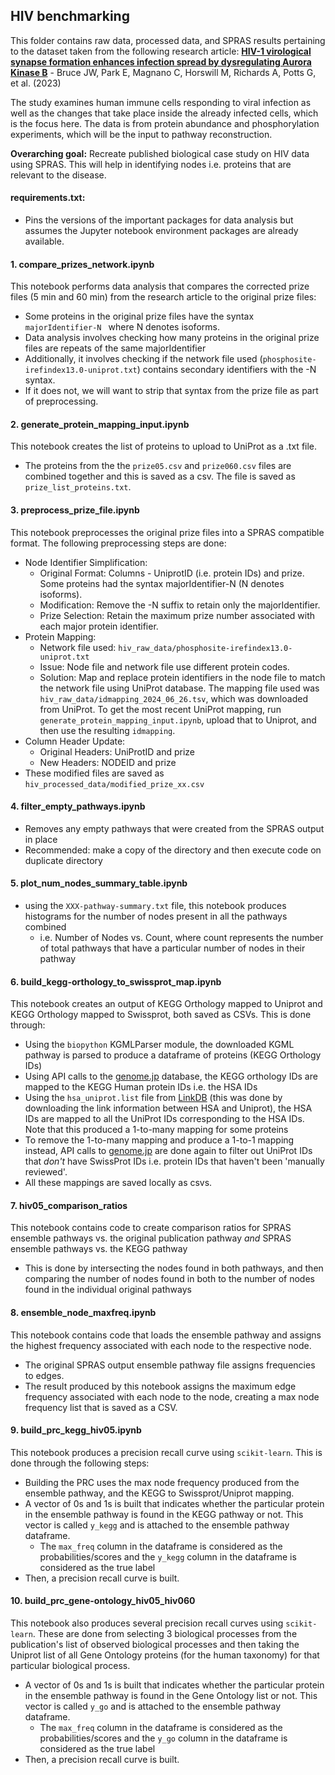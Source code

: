 ## HIV benchmarking

This folder contains raw data, processed data, and SPRAS results pertaining to the dataset taken from the following research article: **[HIV-1 virological synapse formation enhances infection spread by dysregulating Aurora Kinase B](https://doi.org/10.1371/journal.ppat.1011492)** - Bruce JW, Park E, Magnano C, Horswill M, Richards A, Potts G, et al. (2023)

The study examines human immune cells responding to viral infection as well as the changes that take place inside the already infected cells, which is the focus here.
The data is from protein abundance and phosphorylation experiments, which will be the input to pathway reconstruction.

**Overarching goal:** Recreate published biological case study on HIV data using SPRAS. This will help in identifying nodes i.e. proteins that are relevant to the disease.

#### requirements.txt:
- Pins the versions of the important packages for data analysis but assumes the Jupyter notebook environment packages are already available.

#### 1. compare_prizes_network.ipynb

This notebook performs data analysis that compares the corrected prize files (5 min and 60 min) from the research article to the original prize files:
- Some proteins in the original prize files have the syntax `majorIdentifier-N ` where N denotes isoforms.
- Data analysis involves checking how many proteins in the original prize files are repeats of the same majorIdentifier
- Additionally, it involves checking if the network file used (`phosphosite-irefindex13.0-uniprot.txt`) contains secondary identifiers with the -N syntax.
- If it does not, we will want to strip that syntax from the prize file as part of preprocessing.


#### 2. generate_protein_mapping_input.ipynb
This notebook creates the list of proteins to upload to UniProt as a .txt file.
- The proteins from the the `prize05.csv` and `prize060.csv` files are combined together and this is saved as a csv. The file is saved as `prize_list_proteins.txt`.


#### 3. preprocess_prize_file.ipynb

This notebook preprocesses the original prize files into a SPRAS compatible format. The following preprocessing steps are done:
- Node Identifier Simplification:
    - Original Format: Columns - UniprotID (i.e. protein IDs) and prize. Some proteins had the syntax majorIdentifier-N (N denotes isoforms).
    - Modification: Remove the -N suffix to retain only the majorIdentifier.
    - Prize Selection: Retain the maximum prize number associated with each major protein identifier.
- Protein Mapping:
    - Network file used: `hiv_raw_data/phosphosite-irefindex13.0-uniprot.txt`
    - Issue: Node file and network file use different protein codes.
    - Solution: Map and replace protein identifiers in the node file to match the network file using UniProt database. The mapping file used was `hiv_raw_data/idmapping_2024_06_26.tsv`, which was downloaded from UniProt. To get the most recent UniProt mapping, run `generate_protein_mapping_input.ipynb`, upload that to Uniprot, and then use the resulting `idmapping`.
- Column Header Update:
    - Original Headers: UniProtID and prize
    - New Headers: NODEID and prize
- These modified files are saved as `hiv_processed_data/modified_prize_xx.csv`


#### 4. filter_empty_pathways.ipynb
- Removes any empty pathways that were created from the SPRAS output in place
- Recommended: make a copy of the directory and then execute code on duplicate directory


#### 5. plot_num_nodes_summary_table.ipynb
- using the `XXX-pathway-summary.txt` file, this notebook produces histograms for the number of nodes present in all the pathways combined
    - i.e. Number of Nodes vs. Count, where count represents the number of total pathways that have a particular number of nodes in their pathway


#### 6. build_kegg-orthology_to_swissprot_map.ipynb
This notebook creates an output of KEGG Orthology mapped to Uniprot and KEGG Orthology mapped to Swissprot, both saved as CSVs. This is done through:
- Using the `biopython` KGMLParser module, the downloaded KGML pathway is parsed to produce a dataframe of proteins (KEGG Orthology IDs)
- Using API calls to the [genome.jp](https://www.genome.jp/) database, the KEGG orthology IDs are mapped to the KEGG Human protein IDs i.e. the HSA IDs
- Using the `hsa_uniprot.list` file from [LinkDB](https://www.genome.jp/linkdb/) (this was done by downloading the link information between HSA and Uniprot), the HSA IDs are mapped to all the UniProt IDs corresponding to the HSA IDs. Note that this produced a 1-to-many mapping for some proteins
- To remove the 1-to-many mapping and produce a 1-to-1 mapping instead, API calls to [genome.jp](https://www.genome.jp/) are done again to filter out UniProt IDs that *don't* have SwissProt IDs i.e. protein IDs that haven't been 'manually reviewed'.
- All these mappings are saved locally as csvs.


#### 7. hiv05_comparison_ratios
This notebook contains code to create comparison ratios for SPRAS ensemble pathways vs. the original publication pathway *and* SPRAS ensemble pathways vs. the KEGG pathway
- This is done by intersecting the nodes found in both pathways, and then comparing the number of nodes found in both to the number of nodes found in the individual original pathways


#### 8. ensemble_node_maxfreq.ipynb
This notebook contains code that loads the ensemble pathway and assigns the highest frequency associated with each node to the respective node.
- The original SPRAS output ensemble pathway file assigns frequencies to edges.
- The result produced by this notebook assigns the maximum edge frequency associated with each node to the node, creating a max node frequency list that is saved as a CSV.


#### 9. build_prc_kegg_hiv05.ipynb
This notebook produces a precision recall curve using `scikit-learn`. This is done through the following steps:
- Building the PRC uses the max node frequency produced from the ensemble pathway, and the KEGG to Swissprot/Uniprot mapping.
- A vector of 0s and 1s is built that indicates whether the particular protein in the ensemble pathway is found in the KEGG pathway or not. This vector is called `y_kegg` and is attached to the ensemble pathway dataframe.
    - The `max_freq` column in the dataframe is considered as the probabilities/scores and the `y_kegg` column in the dataframe is considered as the true label
- Then, a precision recall curve is built.


#### 10. build_prc_gene-ontology_hiv05_hiv060
This notebook also produces several precision recall curves using `scikit-learn`. These are done from selecting 3 biological processes from the publication's list of observed biological processes and then taking the Uniprot list of all Gene Ontology proteins (for the human taxonomy) for that particular biological process.
- A vector of 0s and 1s is built that indicates whether the particular protein in the ensemble pathway is found in the Gene Ontology list or not. This vector is called `y_go` and is attached to the ensemble pathway dataframe.
    - The `max_freq` column in the dataframe is considered as the probabilities/scores and the `y_go` column in the dataframe is considered as the true label
- Then, a precision recall curve is built.



